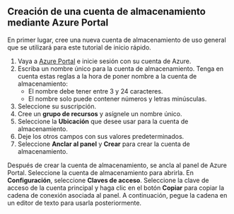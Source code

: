 ## <a name="create-a-storage-account-by-using-the-azure-portal"></a>Creación de una cuenta de almacenamiento mediante Azure Portal

En primer lugar, cree una nueva cuenta de almacenamiento de uso general que se utilizará para este tutorial de inicio rápido. 

1. Vaya a [Azure Portal](https://portal.azure.com/#create/Microsoft.StorageAccount-ARM) e inicie sesión con su cuenta de Azure. 
2. Escriba un nombre único para la cuenta de almacenamiento. Tenga en cuenta estas reglas a la hora de poner nombre a la cuenta de almacenamiento:
    - El nombre debe tener entre 3 y 24 caracteres.
    - El nombre solo puede contener números y letras minúsculas.
4. Seleccione su suscripción. 
5. Cree un **grupo de recursos** y asígnele un nombre único. 
6. Seleccione la **Ubicación** que desee usar para la cuenta de almacenamiento.
7. Deje los otros campos con sus valores predeterminados.
8. Seleccione **Anclar al panel** y **Crear** para crear la cuenta de almacenamiento. 

Después de crear la cuenta de almacenamiento, se ancla al panel de Azure Portal. Seleccione la cuenta de almacenamiento para abrirla. En **Configuración**, seleccione **Claves de acceso**. Seleccione la clave de acceso de la cuenta principal y haga clic en el botón **Copiar** para copiar la cadena de conexión asociada al panel. A continuación, pegue la cadena en un editor de texto para usarla posteriormente.
